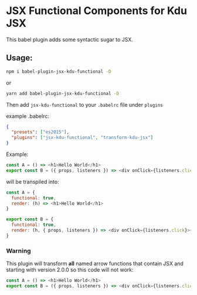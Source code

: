 # JSX Functional Components for Kdu JSX

This babel plugin adds some syntactic sugar to JSX.

## Usage:

```bash
npm i babel-plugin-jsx-kdu-functional -D
```
or
```bash
yarn add babel-plugin-jsx-kdu-functional -D
```

Then add `jsx-kdu-functional` to your `.babelrc` file under `plugins`

example .babelrc:
```json
{
  "presets": ["es2015"],
  "plugins": ["jsx-kdu-functional", "transform-kdu-jsx"]
}
```

Example:
```js
const A = () => <h1>Hello World</h1>
export const B = ({ props, listeners }) => <div onClick={listeners.click}>{props.msg}<A /></div>
```
will be transpiled into:
```js
const A = {
  functional: true,
  render: (h) => <h1>Hello World</h1>
}

export const B = {
  functional: true,
  render: (h, { props, listeners }) => <div onClick={listeners.click}>{props.msg}<A /></div>
}
```

### Warning

This plugin will transform **all** named arrow functions that contain JSX and
starting with version 2.0.0 so this code will not work:
```js
const A = () => <h1>Hello World</h1>
export const B = ({ props, listeners }) => <div onClick={listeners.click}>{props.msg}{A()}</div>
```
